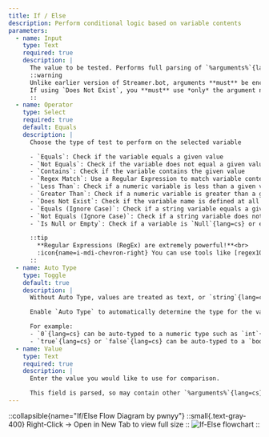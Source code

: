 ```yaml
---
title: If / Else
description: Perform conditional logic based on variable contents
parameters:
  - name: Input
    type: Text
    required: true
    description: |
      The value to be tested. Performs full parsing of `%arguments%`{lang=cs}, `~persistedGlobals~`{lang=cs} and `$inlineFunctions()$`{lang=cs}
      ::warning
      Unlike earlier version of Streamer.bot, arguments **must** be enclosed in `%...%` in order for their values to be tested<br/>
      If using `Does Not Exist`, you **must** use *only* the argument name without the `%`.
      ::
  - name: Operator
    type: Select
    required: true
    default: Equals
    description: |
      Choose the type of test to perform on the selected variable

      - `Equals`: Check if the variable equals a given value
      - `Not Equals`: Check if the variable does not equal a given value
      - `Contains`: Check if the variable contains the given value
      - `Regex Match`: Use a Regular Expression to match variable contents
      - `Less Than`: Check if a numeric variable is less than a given value (does NOT include the set value)
      - `Greater Than`: Check if a numeric variable is greater than a given value (does NOT include the set value)
      - `Does Not Exist`: Check if the variable name is defined at all
      - `Equals (Ignore Case)`: Check if a string variable equals a given value, case insensitive
      - `Not Equals (Ignore Case)`: Check if a string variable does not equal a given value, case insensitive
      - `Is Null or Empty`: Check if a variable is `Null`{lang=cs} or empty

      ::tip
        **Regular Expressions (RegEx) are extremely powerful!**<br>
        :icon{name=i-mdi-chevron-right} You can use tools like [regex101](https://regex101.com) and [RegExr](https://regexr.com) to view and test your expressions.
      ::
  - name: Auto Type
    type: Toggle
    default: true
    description: |
      Without Auto Type, values are treated as text, or `string`{lang=cs} variables, which may result in surprising results like "`15`" being `Less Than` "`2`"

      Enable `Auto Type` to automatically determine the type for the variable value. This is usually what you want, unless you are deliberately performing lexicographic (alphabetical) comparison on text which might happen to contain numbers.

      For example:
      - `0`{lang=cs} can be auto-typed to a numeric type such as `int`{lang=cs} or `long`{lang=cs}
      - `true`{lang=cs} or `false`{lang=cs} can be auto-typed to a `bool`{lang=cs}
  - name: Value
    type: Text
    required: true
    description: |
      Enter the value you would like to use for comparison.

      This field is parsed, so may contain other `%arguments%`{lang=cs}, `~persistedGlobals~`{lang=cs} and `$inlineFunctions()$`
---
```


::collapsible{name="If/Else Flow Diagram by pwnyy"}
  ::small{.text-gray-400}
  Right-Click -> Open in New Tab to view full size
  ::
  ![If-Else flowchart](/1.get-started/assets/if-else-flowchart.png)
::
